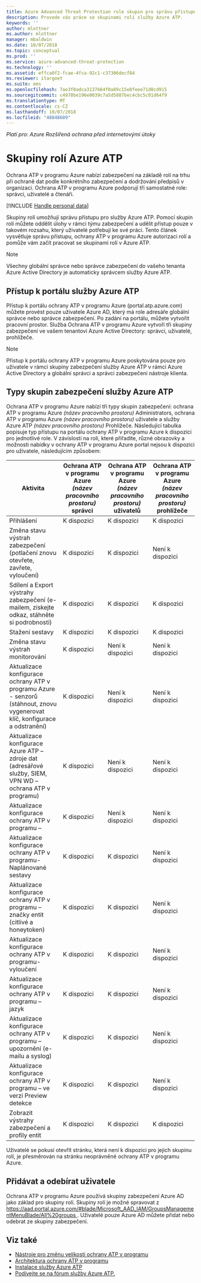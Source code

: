 ```yaml
---
title: Azure Advanced Threat Protection role skupin pro správu přístupu | Dokumentace Microsoftu
description: Provede vás práce se skupinami rolí služby Azure ATP.
keywords: ''
author: mlottner
ms.author: mlottner
manager: mbaldwin
ms.date: 10/07/2018
ms.topic: conceptual
ms.prod: ''
ms.service: azure-advanced-threat-protection
ms.technology: ''
ms.assetid: effca0f2-fcae-4fca-92c1-c37306decf84
ms.reviewer: itargoet
ms.suite: ems
ms.openlocfilehash: 7ae3f0adca3137664f0a89c15e8feee71d0cd915
ms.sourcegitcommit: c4978be196e0039c7a5d5887bec4cbc5c01d64f9
ms.translationtype: MT
ms.contentlocale: cs-CZ
ms.lasthandoff: 10/07/2018
ms.locfileid: "48848609"
---
```

*Platí pro: Azure Rozšířená ochrana před internetovými útoky*




# <a name="azure-atp-role-groups"></a>Skupiny rolí Azure ATP

Ochrana ATP v programu Azure nabízí zabezpečení na základě rolí na trhu při ochraně dat podle konkrétního zabezpečení a dodržování předpisů v organizaci. Ochrana ATP v programu Azure podporují tři samostatné role: správci, uživatelé a čtenáři. 

[!INCLUDE [Handle personal data](../includes/gdpr-intro-sentence.md)]

Skupiny rolí umožňují správu přístupu pro služby Azure ATP. Pomocí skupin rolí můžete oddělit úlohy v rámci týmu zabezpečení a udělit přístup pouze v takovém rozsahu, který uživatelé potřebují ke své práci. Tento článek vysvětluje správu přístupu, ochrany ATP v programu Azure autorizaci rolí a pomůže vám začít pracovat se skupinami rolí v Azure ATP.

> [!NOTE]
> Všechny globální správce nebo správce zabezpečení do vašeho tenanta Azure Active Directory je automaticky správcem služby Azure ATP.

## <a name="accessing-the-azure-atp-portal"></a>Přístup k portálu služby Azure ATP

Přístup k portálu ochrany ATP v programu Azure (portal.atp.azure.com) můžete provést pouze uživatele Azure AD, který má role adresáře globální správce nebo správce zabezpečení. Po zadání na portálu, můžete vytvořit pracovní prostor. Služba Ochrana ATP v programu Azure vytvoří tři skupiny zabezpečení ve vašem tenantovi Azure Active Directory: správci, uživatelé, prohlížeče. 

> [!NOTE]
> Přístup k portálu ochrany ATP v programu Azure poskytována pouze pro uživatele v rámci skupiny zabezpečení služby Azure ATP v rámci Azure Active Directory a globální správci a správci zabezpečení nástroje klienta.


## <a name="types-of-azure-atp-security-groups"></a>Typy skupin zabezpečení služby Azure ATP 

Ochrana ATP v programu Azure nabízí tři typy skupin zabezpečení: ochrana ATP v programu Azure *(název pracovního prostoru)* Administrators, ochrana ATP v programu Azure *(název pracovního prostoru)* uživatele a služby Azure ATP *(název pracovního prostoru)* Prohlížeče. Následující tabulka popisuje typ přístupu na portálu ochrany ATP v programu Azure k dispozici pro jednotlivé role. V závislosti na roli, které přiřadíte, různé obrazovky a možnosti nabídky v ochrany ATP v programu Azure portal nejsou k dispozici pro uživatele, následujícím způsobem:

|Aktivita |Ochrana ATP v programu Azure *(název pracovního prostoru)* správci|Ochrana ATP v programu Azure *(název pracovního prostoru)* uživatelů|Ochrana ATP v programu Azure *(název pracovního prostoru)* prohlížeče|
|----|----|----|----|
|Přihlášení|K dispozici|K dispozici|K dispozici|
|Změna stavu výstrah zabezpečení (potlačení znovu otevřete, zavřete, vyloučení)|K dispozici|K dispozici|Není k dispozici|
|Sdílení a Export výstrahy zabezpečení (e-mailem, získejte odkaz, stáhněte si podrobnosti)|K dispozici|K dispozici|K dispozici|
|Stažení sestavy|K dispozici|K dispozici|K dispozici|
|Změna stavu výstrah monitorování|K dispozici|Není k dispozici|Není k dispozici|
|Aktualizace konfigurace ochrany ATP v programu Azure - senzorů (stáhnout, znovu vygenerovat klíč, konfigurace a odstranění)|K dispozici|Není k dispozici|Není k dispozici|
|Aktualizace konfigurace Azure ATP – zdroje dat (adresářové služby, SIEM, VPN WD – ochrana ATP v programu)|K dispozici|Není k dispozici|Není k dispozici|
|Aktualizace konfigurace ochrany ATP v programu –|K dispozici|Není k dispozici|Není k dispozici|
|Aktualizace konfigurace ochrany ATP v programu-Naplánované sestavy|K dispozici|K dispozici|Není k dispozici|
|Aktualizace konfigurace ochrany ATP v programu – značky entit (citlivé a honeytoken)|K dispozici|K dispozici|Není k dispozici|
|Aktualizace konfigurace ochrany ATP v programu-vyloučení|K dispozici|K dispozici|Není k dispozici|
|Aktualizace konfigurace ochrany ATP v programu – jazyk|K dispozici|K dispozici|Není k dispozici|
|Aktualizace konfigurace ochrany ATP v programu – upozornění (e-mailu a syslog)|K dispozici|K dispozici|Není k dispozici|
|Aktualizace konfigurace ochrany ATP v programu – ve verzi Preview detekce|K dispozici|K dispozici|Není k dispozici|
|Zobrazit výstrahy zabezpečení a profily entit|K dispozici|K dispozici|K dispozici|


Uživatelé se pokusí otevřít stránku, která není k dispozici pro jejich skupinu rolí, je přesměrován na stránku neoprávněné ochrany ATP v programu Azure. 

## <a name="add-and-remove-users"></a>Přidávat a odebírat uživatele 


Ochrana ATP v programu Azure používá skupiny zabezpečení Azure AD jako základ pro skupiny rolí. Skupiny rolí je možné spravovat z [ https://aad.portal.azure.com/#blade/Microsoft_AAD_IAM/GroupsManagementMenuBlade/All%20groups ](https://aad.portal.azure.com/#blade/Microsoft_AAD_IAM/GroupsManagementMenuBlade/All%20groups). Uživatelé pouze Azure AD můžete přidat nebo odebrat ze skupiny zabezpečení. 

## <a name="see-also"></a>Viz také
- [Nástroje pro změnu velikosti ochrany ATP v programu](http://aka.ms/aatpsizingtool)
- [Architektura ochrany ATP v programu](atp-architecture.md)
- [Instalace služby Azure ATP](install-atp-step1.md)
- [Podívejte se na fórum služby Azure ATP.](https://aka.ms/azureatpcommunity)

